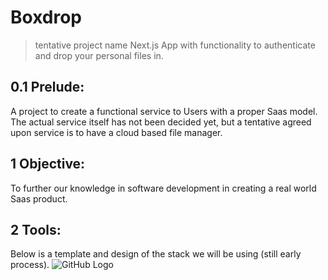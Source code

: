 # Boxdrop
> tentative project name
Next.js App with functionality to authenticate and drop your personal files in.

## 0.1 Prelude:
A project to create a functional service to Users with a proper Saas model. The actual service itself has not been decided yet, but a tentative agreed upon service is to have a cloud based file manager.

## 1 Objective:
To further our knowledge in software development in creating a real world Saas product. 

## 2 Tools:
Below is a template and design of the stack we will be using (still early process).
![GitHub Logo](/images/temp.png)
